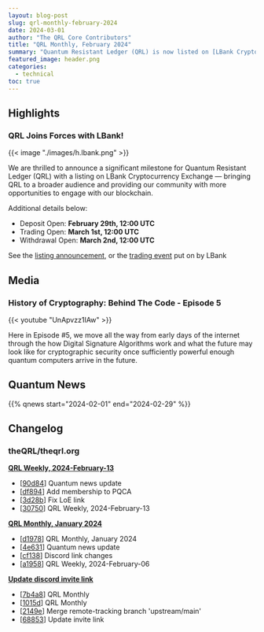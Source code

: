 ```yaml
---
layout: blog-post
slug: qrl-monthly-february-2024
date: 2024-03-01
author: "The QRL Core Contributors"
title: "QRL Monthly, February 2024"
summary: "Quantum Resistant Ledger (QRL) is now listed on [LBank Cryptocurrency Exchange](https://www.lbank.com/en-US/trade/qrl_usdt), a major step that expands our blockchain's reach and offers our community exciting new trading opportunities. Dive into the world of cryptography with [\"History of Cryptography: Behind The Code - Episode 5\"](https://www.youtube.com/watch?v=UnApvzz1IAw) exploring the evolution and future of cryptographic security in the age of quantum computing."
featured_image: header.png
categories:
  - technical
toc: true
---
```



## Highlights

### QRL Joins Forces with LBank!

{{< image "./images/h.lbank.png" >}}

We are thrilled to announce a significant milestone for Quantum Resistant Ledger (QRL) with a listing on LBank Cryptocurrency Exchange — bringing QRL to a broader audience and providing our community with more opportunities to engage with our blockchain.

Additional details below:

- Deposit Open: **February 29th, 12:00 UTC**
- Trading Open: **March 1st, 12:00 UTC**
- Withdrawal Open: **March 2nd, 12:00 UTC**

See the [listing announcement](https://support.lbank.com/hc/en-gb/articles/29008110794009-QRL-The-Quantum-Resistant-Ledger-Will-Be-Listed-in-LBank-Innovation-Zone), or the [trading event](https://support.lbank.com/hc/en-gb/articles/29363848255001-QRL-The-Quantum-Resistant-Ledger-Trading-Carnival-Holding-Net-buying-to-share-10-000-in-QRL) put on by LBank

## Media

###  History of Cryptography: Behind The Code - Episode 5 

{{< youtube "UnApvzz1IAw" >}}

Here in Episode #5, we move all the way from early days of the internet through the how Digital Signature Algorithms work and what the future may look like for cryptographic security once sufficiently powerful enough quantum computers arrive in the future. 

## Quantum News

{{% qnews start="2024-02-01" end="2024-02-29" %}}

## Changelog

### theQRL/theqrl.org

**[QRL Weekly, 2024-February-13](https://github.com/theQRL/theqrl.org/pull/400)**
			
- [[90d84](https://github.com/theQRL/theqrl.org/commit/8c3aca380e4d9589f6d3d90cdf84d9993c490d84)] Quantum news update		
- [[df894](https://github.com/theQRL/theqrl.org/commit/0e7787864cd34347a3fd6320c922441270ddf894)] Add membership to PQCA		
- [[3d28b](https://github.com/theQRL/theqrl.org/commit/2ce0e9a89ebad67c60d95b726b93e6733383d28b)] Fix LoE link		
- [[30750](https://github.com/theQRL/theqrl.org/commit/9d5c38096b56a1f1810f38fbb12b86d4efc30750)] QRL Weekly, 2024-February-13		


**[QRL Monthly, January 2024](https://github.com/theQRL/theqrl.org/pull/399)**
			
- [[d1978](https://github.com/theQRL/theqrl.org/commit/ac31ffded03dd4db615274be48896a91988d1978)] QRL Monthly, January 2024		
- [[4e631](https://github.com/theQRL/theqrl.org/commit/dcba715207db22d01dd6c1fc2a4c059532e4e631)] Quantum news update		
- [[cf138](https://github.com/theQRL/theqrl.org/commit/95e0c592c4d64f6cd292f4af0b3fab555dccf138)] Discord link changes		
- [[a1958](https://github.com/theQRL/theqrl.org/commit/e39259bd0b2acdd8824c409e44dc7a35182a1958)] QRL Weekly, 2024-February-06		


**[Update discord invite link](https://github.com/theQRL/theqrl.org/pull/398)**
			
- [[7b4a8](https://github.com/theQRL/theqrl.org/commit/13f134dc9821b4f72a375815da109e68b0f7b4a8)] QRL Monthly		
- [[1015d](https://github.com/theQRL/theqrl.org/commit/4e9b5c0f943a54359c9fc41674c3849c9e41015d)] QRL Monthly		
- [[2149e](https://github.com/theQRL/theqrl.org/commit/64fc2eaf43117fbf0eefb15fdd5e927ef342149e)] Merge remote-tracking branch 'upstream/main'		
- [[68853](https://github.com/theQRL/theqrl.org/commit/2caa555d157a481f1136daeef8d860e420168853)] Update invite link
